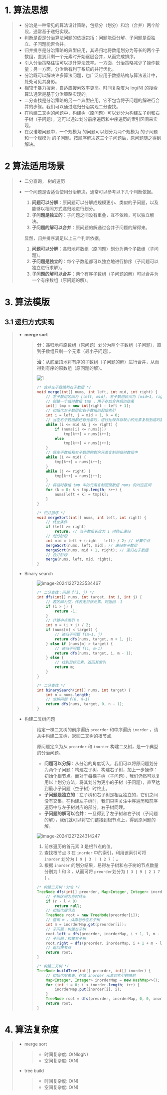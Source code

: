 # 1. 算法思想

> - 分治是一种常见的算法设计策略，包括分（划分）和治（合并）两个阶段，通常基于递归实现。
> - 判断是否是分治算法问题的依据包括：问题能否分解、子问题是否独立、子问题能否合并。
> - 归并排序是分治策略的典型应用，其递归地将数组划分为等长的两个子数组，直到只剩一个元素时开始逐层合并，从而完成排序。
> - 引入分治策略往往可以提升算法效率。一方面，分治策略减少了操作数量；另一方面，分治后有利于系统的并行优化。
> - 分治既可以解决许多算法问题，也广泛应用于数据结构与算法设计中，处处可见其身影。
> - 相较于暴力搜索，自适应搜索效率更高。时间复杂度为 log(N) 的搜索算法通常是基于分治策略实现的。
> - 二分查找是分治策略的另一个典型应用，它不包含将子问题的解进行合并的步骤。我们可以通过递归分治实现二分查找。
> - 在构建二叉树的问题中，构建树（原问题）可以划分为构建左子树和右子树（子问题），这可以通过划分前序遍历和中序遍历的索引区间来实现。
> - 在汉诺塔问题中，一个规模为 的问题可以划分为两个规模为 的子问题和一个规模为 的子问题。按顺序解决这三个子问题后，原问题随之得到解决。

# 2 算法适用场景

> - 二分查询， 树的遍历
>
> - 一个问题是否适合使用分治解决，通常可以参考以下几个判断依据。
>
>   1. **问题可以分解**：原问题可以分解成规模更小、类似的子问题，以及能够以相同方式递归地进行划分。
>   2. **子问题是独立的**：子问题之间没有重叠，互不依赖，可以独立解决。
>   3. **子问题的解可以合并**：原问题的解通过合并子问题的解得来。
>
>   显然，归并排序满足以上三个判断依据。
>
>   1. **问题可以分解**：递归地将数组（原问题）划分为两个子数组（子问题）。
>   2. **子问题是独立的**：每个子数组都可以独立地进行排序（子问题可以独立进行求解）。
>   3. **子问题的解可以合并**：两个有序子数组（子问题的解）可以合并为一个有序数组（原问题的解）。

# 3. 算法模版

## 3.1 递归方式实现

> - **merge sort** 
>
>   > **分**：递归地将原数组（原问题）划分为两个子数组（子问题），直到子数组只剩一个元素（最小子问题）。
>   >
>   > **治**：从底至顶地将有序的子数组（子问题的解）进行合并，从而得到有序的原数组（原问题的解）。
>   >
>   > ![1](Divide_And_Conquer.assets/1.png)
>   >
>   > ```java
>   > /* 合并左子数组和右子数组 */
>   > void merge(int[] nums, int left, int mid, int right) {
>   >     // 左子数组区间为 [left, mid], 右子数组区间为 [mid+1, right]
>   >     // 创建一个临时数组 tmp ，用于存放合并后的结果
>   >     int[] tmp = new int[right - left + 1];
>   >     // 初始化左子数组和右子数组的起始索引
>   >     int i = left, j = mid + 1, k = 0;
>   >     // 当左右子数组都还有元素时，进行比较并将较小的元素复制到临时数组中
>   >     while (i <= mid && j <= right) {
>   >         if (nums[i] <= nums[j])
>   >             tmp[k++] = nums[i++];
>   >         else
>   >             tmp[k++] = nums[j++];
>   >     }
>   >     // 将左子数组和右子数组的剩余元素复制到临时数组中
>   >     while (i <= mid) {
>   >         tmp[k++] = nums[i++];
>   >     }
>   >     while (j <= right) {
>   >         tmp[k++] = nums[j++];
>   >     }
>   >     // 将临时数组 tmp 中的元素复制回原数组 nums 的对应区间
>   >     for (k = 0; k < tmp.length; k++) {
>   >         nums[left + k] = tmp[k];
>   >     }
>   > }
>   > 
>   > /* 归并排序 */
>   > void mergeSort(int[] nums, int left, int right) {
>   >     // 终止条件
>   >     if (left >= right)
>   >         return; // 当子数组长度为 1 时终止递归
>   >     // 划分阶段
>   >     int mid = left + (right - left) / 2; // 计算中点
>   >     mergeSort(nums, left, mid); // 递归左子数组
>   >     mergeSort(nums, mid + 1, right); // 递归右子数组
>   >     // 合并阶段
>   >     merge(nums, left, mid, right);
>   > }
>   > ```
>
>
> - Binary search
>
>   > ![image-20241227223534467](Divide_And_Conquer.assets/binary_search.png)
>   >
>   > ```java
>   > /* 二分查找：问题 f(i, j) */
>   > int dfs(int[] nums, int target, int i, int j) {
>   >     // 若区间为空，代表无目标元素，则返回 -1
>   >     if (i > j) {
>   >         return -1;
>   >     }
>   >     // 计算中点索引 m
>   >     int m = (i + j) / 2;
>   >     if (nums[m] < target) {
>   >         // 递归子问题 f(m+1, j)
>   >         return dfs(nums, target, m + 1, j);
>   >     } else if (nums[m] > target) {
>   >         // 递归子问题 f(i, m-1)
>   >         return dfs(nums, target, i, m - 1);
>   >     } else {
>   >         // 找到目标元素，返回其索引
>   >         return m;
>   >     }
>   > }
>   > 
>   > /* 二分查找 */
>   > int binarySearch(int[] nums, int target) {
>   >     int n = nums.length;
>   >     // 求解问题 f(0, n-1)
>   >     return dfs(nums, target, 0, n - 1);
>   > }
>   > ```
>
> - 构建二叉树问题
>
>   > 给定一棵二叉树的前序遍历 `preorder` 和中序遍历 `inorder` ，请从中构建二叉树，返回二叉树的根节点.
>   >
>   > 
>   >
>   > 原问题定义为从 `preorder` 和 `inorder` 构建二叉树，是一个典型的分治问题。
>   >
>   > - **问题可以分解**：从分治的角度切入，我们可以将原问题划分为两个子问题：构建左子树、构建右子树，加上一步操作：初始化根节点。而对于每棵子树（子问题），我们仍然可以复用以上划分方法，将其划分为更小的子树（子问题），直至达到最小子问题（空子树）时终止。
>   > - **子问题是独立的**：左子树和右子树是相互独立的，它们之间没有交集。在构建左子树时，我们只需关注中序遍历和前序遍历中与左子树对应的部分。右子树同理。
>   > - **子问题的解可以合并**：一旦得到了左子树和右子树（子问题的解），我们就可以将它们链接到根节点上，得到原问题的解。
>   >
>   > ![image-20241227224314247](Divide_And_Conquer.assets/tree_build.png)
>   >
>   > 1. 前序遍历的首元素 3 是根节点的值。
>   > 2. 查找根节点 3 在 `inorder` 中的索引，利用该索引可将 `inorder` 划分为 `[ 9 | 3 ｜ 1 2 7 ]` 。
>   > 3. 根据 `inorder` 的划分结果，易得左子树和右子树的节点数量分别为 1 和 3 ，从而可将 `preorder`划分为 `[ 3 | 9 | 2 1 7 ]` 。
>   >
>   > ```java
>   > /* 构建二叉树：分治 */
>   > TreeNode dfs(int[] preorder, Map<Integer, Integer> inorderMap, int i, int l, int r) {
>   >     // 子树区间为空时终止
>   >     if (r - l < 0)
>   >         return null;
>   >     // 初始化根节点
>   >     TreeNode root = new TreeNode(preorder[i]);
>   >     // 查询 m ，从而划分左右子树
>   >     int m = inorderMap.get(preorder[i]);
>   >     // 子问题：构建左子树
>   >     root.left = dfs(preorder, inorderMap, i + 1, l, m - 1);
>   >     // 子问题：构建右子树
>   >     root.right = dfs(preorder, inorderMap, i + 1 + m - l, m + 1, r);
>   >     // 返回根节点
>   >     return root;
>   > }
>   > 
>   > /* 构建二叉树 */
>   > TreeNode buildTree(int[] preorder, int[] inorder) {
>   >     // 初始化哈希表，存储 inorder 元素到索引的映射
>   >     Map<Integer, Integer> inorderMap = new HashMap<>();
>   >     for (int i = 0; i < inorder.length; i++) {
>   >         inorderMap.put(inorder[i], i);
>   >     }
>   >     TreeNode root = dfs(preorder, inorderMap, 0, 0, inorder.length - 1);
>   >     return root;
>   > }
>   > ```
>



# 4. 算法复杂度

> - merge sort
>
>   > - 时间复杂度: O(NlogN)
>   > - 空间复杂度: O(N)
>
> - tree build
>
>   > - 时间复杂度: O(N)
>   > - 空间复杂度: O(N)


